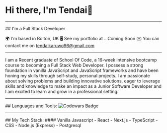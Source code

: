 # Hi there, I'm Tendai👋
<hr/>
## I'm a Full Stack Developer

🌍  I'm based in Bolton, UK
🖥️  See my portfolio at <a>...Coming Soon</a>
✉️  You can contact me on tendaikaruwo96@gmail.com
<hr/>
I am a Recent graduate of School Of Code, a 16-week intensive bootcamp course to becoming a Full Stack Web Developer. I possess a strong foundation in vanilla JavaScript and JavaScript frameworks and have been honing my skills through self-study, personal projects. I am passionate about solving problems and building innovative
solutions, eager to leverage skills and knowledge to make an impact as a Junior Software Developer and I am excited to learn and grow in a professional setting.

<hr/>
## Languages and Tools:
<img src="https://www.codewars.com/users/Tendaik96/badges/large" alt="Codewars Badge"/>
<hr/>
## My Tech Stack:
#### Vanilla Javascript
- React
- Next.js
- TypeScript
- CSS
- Node.js (Express)
- Postgresql


